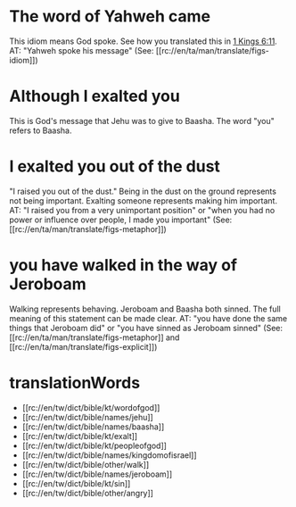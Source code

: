 # The word of Yahweh came

This idiom means God spoke. See how you translated this in [1 Kings 6:11](../06/11.md). AT: "Yahweh spoke his message" (See: [[rc://en/ta/man/translate/figs-idiom]])

# Although I exalted you

This is God's message that Jehu was to give to Baasha. The word "you" refers to Baasha.

# I exalted you out of the dust

"I raised you out of the dust." Being in the dust on the ground represents not being important. Exalting someone represents making him important. AT: "I raised you from a very unimportant position" or "when you had no power or influence over people, I made you important" (See: [[rc://en/ta/man/translate/figs-metaphor]])

# you have walked in the way of Jeroboam

Walking represents behaving. Jeroboam and Baasha both sinned. The full meaning of this statement can be made clear. AT: "you have done the same things that Jeroboam did" or "you have sinned as Jeroboam sinned" (See: [[rc://en/ta/man/translate/figs-metaphor]] and [[rc://en/ta/man/translate/figs-explicit]])

# translationWords

* [[rc://en/tw/dict/bible/kt/wordofgod]]
* [[rc://en/tw/dict/bible/names/jehu]]
* [[rc://en/tw/dict/bible/names/baasha]]
* [[rc://en/tw/dict/bible/kt/exalt]]
* [[rc://en/tw/dict/bible/kt/peopleofgod]]
* [[rc://en/tw/dict/bible/names/kingdomofisrael]]
* [[rc://en/tw/dict/bible/other/walk]]
* [[rc://en/tw/dict/bible/names/jeroboam]]
* [[rc://en/tw/dict/bible/kt/sin]]
* [[rc://en/tw/dict/bible/other/angry]]